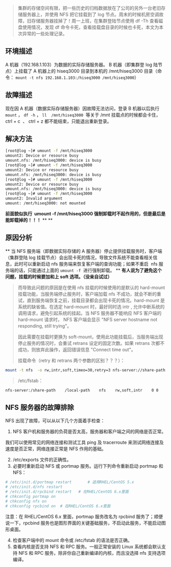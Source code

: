 > 集群的存储空间有限，把一些历史的归档数据放在了公司的另外一台老旧存储服务器上，并使用 NFS 把它挂载到了 log 节点。周末的时候机房空调故障，旧存储服务器挂掉了！周一上班，在集群登陆节点使用 df -Th 查看磁盘使用情况，发现 df 命令卡死，查看挂载盘目录的时候也卡死，本文为本次异常的一些处理记录。

## 环境描述

A 机器（192.168.1.103）为数据的实际存储服务器。
B 机器（即集群登 log 陆节点）上挂载了 A 机器上的 hiseq3000 目录到本机的 /mnt/hiseq3000 目录（命令： `mount -t nfs 192.168.1.103:/hiseq3000 /mnt/hiseq3000`）

## 故障描述

现在因 A 机器（数据实际存储服务器）因故障无法访问，登录 B 机器以后执行 `mount` ， `df -h` ， `ll  /mnt/hiseq3000`  等关于 /mnt 挂载点的时候都会卡住，ctrl + c  、 ctrl + z 都不能结束，只能退出重新登录。

## 解决方法

```bash
[root@log ~]# umount -f /mnt/hiseq3000
umount2: Device or resource busy
umount.nfs: /mnt/hiseq3000: device is busy
[root@log ~]# umount -f /mnt/hiseq3000
umount2: Device or resource busy
umount.nfs: /mnt/hiseq3000: device is busy
[root@log ~]# umount -f /mnt/hiseq3000
umount2: Device or resource busy
umount.nfs: /mnt/hiseq3000: device is busy
[root@log ~]# umount -f /mnt/hiseq3000
umount2: Invalid argument
umount: /mnt/hiseq3000: not mounted

```

**前面貌似执行  umount -f /mnt/hiseq3000 强制卸载时不起作用的，但是最后是能卸载掉的！！！**
\*\*
\*\*

## 原因分析

**
当 NFS 服务端（即数据实际存储的 A 服务器）停止提供挂载服务时，客户端（集群登陆 log 挂载节点）会出现卡死的情况，导致文件系统不能查看相关信息，此时可以重新启动 nfs 服务端来恢复客户端的查询功能；如果不重启  nfs 服务端的话，只能通过上面的 `umount -f`  进行强制卸载。
**
**有人说为了避免这个问题，挂载的时候要加和上 soft 选项。（没亲自试过）**

> 而导致此问题的原因是在使用 nfs 挂载的时候使用的是默认的 hard-mount 挂载功能，当服务端停止服务时，客户端加载 nfs 不成功，就会不断的重试，直到服务端恢复之前，挂载目录都会出现卡死的情况。hard-mount 是系统的缺省值。在选定 hard-mount 时，最好同时选 intr , 允许中断系统的调用请求，避免引起系统的挂起。当 NFS 服务器不能响应 NFS 客户端的 hard-mount 请求时， NFS 客户端会显示 "NFS server hostname not responding, still trying"。
>
> 因此需要在挂载时更换为 soft-mount，使用此功能挂载后，当服务端出现停止服务的情况时，会重试 retrans 设定的固定次数。如果 retrans 次都不成功，则放弃此操作，返回错误信息 "Connect time out"。
>
> 挂载命令（retry 和 retrans 两个参数的区别？？？）：

```bash
mount -t nfs  -o rw,intr,soft,timeo=30,retry=3 nfs-server://share-path local-path
```

> /etc/fstab：

```bash
nfs-server:/share-path    /local-path    nfs    rw,soft,intr    0 0
```

## **NFS 服务器的故障排除**

NFS 出现了故障，可以从以下几个方面着手检查：

1. NFS 客户机和服务器的负荷是否太高，服务器和客户端之间的网络是否正常。

我们可以使用常见的网络连接和测试工具 ping 及 tracerroute 来测试网络连接及速度是否正常，网络连接正常是 NFS 作用的基础。

2. /etc/exports 文件的正确性。
3. 必要时重新启动 NFS 或 portmap 服务。运行下列命令重新启动 portmap 和 NFS：

```bash
# /etc/init.d/portmap restart		# 适用RHEL/CentOS 5.x
# /etc/init.d/nfs restart
# /etc/init.d/rpcbind restart 	# 在RHEL/CentOS 6.x里面
# chkconfig portmap on
# chkconfig nfs on
# chkconfig rpcbind on 	# 在RHEL/CentOS 6.x里面
```

注意：在 RHEL/CentOS 6.x 里面，portmap 服务改名为 rpcbind 服务了；顺便说一下，rpcbind 服务也是图形界面的关键基础服务，不启动此服务，不能启动图形桌面。

4. 检查客户端中的 mount 命令或 /etc/fstab 的语法是否正确。
5. 查看内核是否支持 NFS 和 RPC 服务。一般正常安装的 Linux 系统都会默认支持 NFS 和 RPC 服务，除非你自己重新编译的内核，而且没选择 nfs 支持选项编译。
